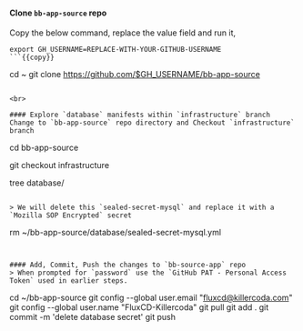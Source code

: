 #### Clone `bb-app-source` repo
Copy the below command, replace the value field and run it,

```
export GH_USERNAME=REPLACE-WITH-YOUR-GITHUB-USERNAME
```{{copy}}

```
cd ~
git clone https://github.com/$GH_USERNAME/bb-app-source
```{{exec}}

<br>

#### Explore `database` manifests within `infrastructure` branch 
Change to `bb-app-source` repo directory and Checkout `infrastructure` branch

```
cd bb-app-source

git checkout infrastructure

tree database/
```{{exec}}

> We will delete this `sealed-secret-mysql` and replace it with a `Mozilla SOP Encrypted` secret

```
rm ~/bb-app-source/database/sealed-secret-mysql.yml
```{{exec}}


#### Add, Commit, Push the changes to `bb-source-app` repo
> When prompted for `password` use the `GitHub PAT - Personal Access Token` used in earlier steps.

```
cd ~/bb-app-source
git config --global user.email "fluxcd@killercoda.com"
git config --global user.name "FluxCD-Killercoda"
git pull
git add .
git commit -m 'delete database secret'
git push
```{{exec}}